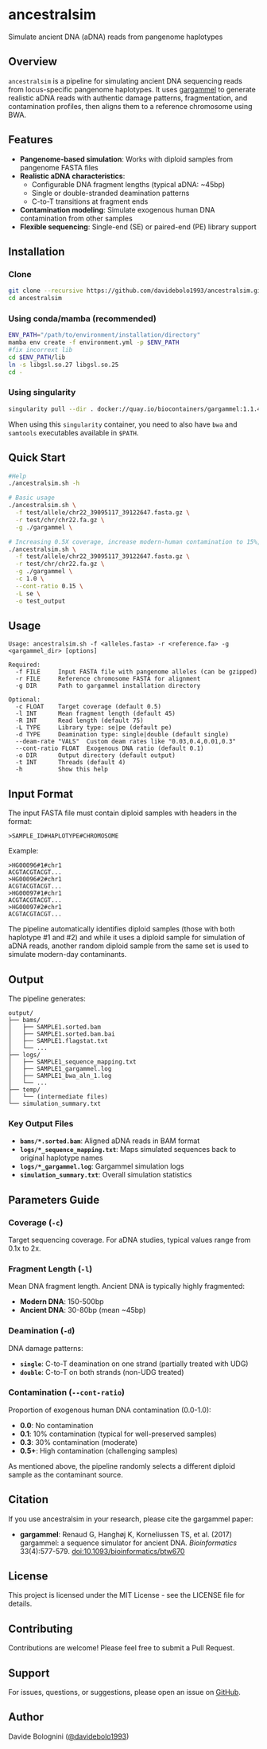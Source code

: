 # ancestralsim

Simulate ancient DNA (aDNA) reads from pangenome haplotypes

## Overview

`ancestralsim` is a pipeline for simulating ancient DNA sequencing reads from locus-specific pangenome haplotypes. It uses [gargammel](https://github.com/grenaud/gargammel) to generate realistic aDNA reads with authentic damage patterns, fragmentation, and contamination profiles, then aligns them to a reference chromosome using BWA.

## Features

- **Pangenome-based simulation**: Works with diploid samples from pangenome FASTA files
- **Realistic aDNA characteristics**: 
  - Configurable DNA fragment lengths (typical aDNA: ~45bp)
  - Single or double-stranded deamination patterns
  - C-to-T transitions at fragment ends
- **Contamination modeling**: Simulate exogenous human DNA contamination from other samples
- **Flexible sequencing**: Single-end (SE) or paired-end (PE) library support

## Installation

### Clone

```bash
git clone --recursive https://github.com/davidebolo1993/ancestralsim.git
cd ancestralsim
```

### Using conda/mamba (recommended)

```bash
ENV_PATH="/path/to/environment/installation/directory"
mamba env create -f environment.yml -p $ENV_PATH
#fix incorrext lib
cd $ENV_PATH/lib
ln -s libgsl.so.27 libgsl.so.25
cd -
```

### Using singularity

```bash
singularity pull --dir . docker://quay.io/biocontainers/gargammel:1.1.4--hb66fcc3_0
```

When using this `singularity` container, you need to also have `bwa` and `samtools` executables available in `$PATH`.

## Quick Start

```bash
#Help
./ancestralsim.sh -h

# Basic usage
./ancestralsim.sh \
  -f test/allele/chr22_39095117_39122647.fasta.gz \
  -r test/chr/chr22.fa.gz \
  -g ./gargammel \

# Increasing 0.5X coverage, increase modern-human contamination to 15%, simulate a single-end short-read library
./ancestralsim.sh \
  -f test/allele/chr22_39095117_39122647.fasta.gz \
  -r test/chr/chr22.fa.gz \
  -g ./gargammel \
  -c 1.0 \
  --cont-ratio 0.15 \
  -L se \
  -o test_output
```

## Usage

```
Usage: ancestralsim.sh -f <alleles.fasta> -r <reference.fa> -g <gargammel_dir> [options]

Required:
  -f FILE     Input FASTA file with pangenome alleles (can be gzipped)
  -r FILE     Reference chromosome FASTA for alignment
  -g DIR      Path to gargammel installation directory

Optional:
  -c FLOAT    Target coverage (default 0.5)
  -l INT      Mean fragment length (default 45)
  -R INT      Read length (default 75)
  -L TYPE     Library type: se|pe (default pe)
  -d TYPE     Deamination type: single|double (default single)
  --deam-rate "VALS"  Custom deam rates like "0.03,0.4,0.01,0.3"
  --cont-ratio FLOAT  Exogenous DNA ratio (default 0.1)
  -o DIR      Output directory (default output)
  -t INT      Threads (default 4)
  -h          Show this help
```

## Input Format

The input FASTA file must contain diploid samples with headers in the format:

```
>SAMPLE_ID#HAPLOTYPE#CHROMOSOME
```

Example:
```
>HG00096#1#chr1
ACGTACGTACGT...
>HG00096#2#chr1
ACGTACGTACGT...
>HG00097#1#chr1
ACGTACGTACGT...
>HG00097#2#chr1
ACGTACGTACGT...
```

The pipeline automatically identifies diploid samples (those with both haplotype #1 and #2) and while it uses a diploid sample for simulation of aDNA reads, another random diploid sample from the same set is used to simulate modern-day contaminants. 

## Output

The pipeline generates:

```
output/
├── bams/
│   ├── SAMPLE1.sorted.bam
│   ├── SAMPLE1.sorted.bam.bai
│   ├── SAMPLE1.flagstat.txt
│   └── ...
├── logs/
│   ├── SAMPLE1_sequence_mapping.txt
│   ├── SAMPLE1_gargammel.log
│   ├── SAMPLE1_bwa_aln_1.log
│   └── ...
├── temp/
│   └── (intermediate files)
└── simulation_summary.txt
```

### Key Output Files

- **`bams/*.sorted.bam`**: Aligned aDNA reads in BAM format
- **`logs/*_sequence_mapping.txt`**: Maps simulated sequences back to original haplotype names
- **`logs/*_gargammel.log`**: Gargammel simulation logs
- **`simulation_summary.txt`**: Overall simulation statistics

## Parameters Guide

### Coverage (`-c`)
Target sequencing coverage. For aDNA studies, typical values range from 0.1x to 2x.

### Fragment Length (`-l`)
Mean DNA fragment length. Ancient DNA is typically highly fragmented:
- **Modern DNA**: 150-500bp
- **Ancient DNA**: 30-80bp (mean ~45bp)

### Deamination (`-d`)
DNA damage patterns:
- **`single`**: C-to-T deamination on one strand (partially treated with UDG)
- **`double`**: C-to-T on both strands (non-UDG treated)

### Contamination (`--cont-ratio`)
Proportion of exogenous human DNA contamination (0.0-1.0):
- **0.0**: No contamination
- **0.1**: 10% contamination (typical for well-preserved samples)
- **0.3**: 30% contamination (moderate)
- **0.5+**: High contamination (challenging samples)

As mentioned above, the pipeline randomly selects a different diploid sample as the contaminant source.


## Citation

If you use ancestralsim in your research, please cite the gargammel paper:

- **gargammel**: Renaud G, Hanghøj K, Korneliussen TS, et al. (2017) gargammel: a sequence simulator for ancient DNA. *Bioinformatics* 33(4):577-579. [doi:10.1093/bioinformatics/btw670](https://doi.org/10.1093/bioinformatics/btw670)

## License

This project is licensed under the MIT License - see the LICENSE file for details.

## Contributing

Contributions are welcome! Please feel free to submit a Pull Request.

## Support

For issues, questions, or suggestions, please open an issue on [GitHub](https://github.com/davidebolo1993/ancestralsim/issues).

## Author

Davide Bolognini ([@davidebolo1993](https://github.com/davidebolo1993))
